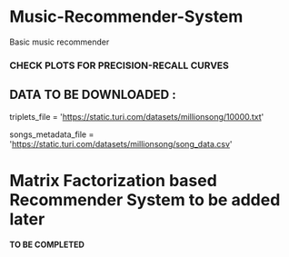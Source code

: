 # Music-Recommender-System 

Basic music recommender 

### CHECK PLOTS FOR PRECISION-RECALL CURVES

 
## DATA TO BE DOWNLOADED :
triplets_file = 'https://static.turi.com/datasets/millionsong/10000.txt'

songs_metadata_file = 'https://static.turi.com/datasets/millionsong/song_data.csv'

# Matrix Factorization based Recommender System to be added later
#### TO BE COMPLETED
